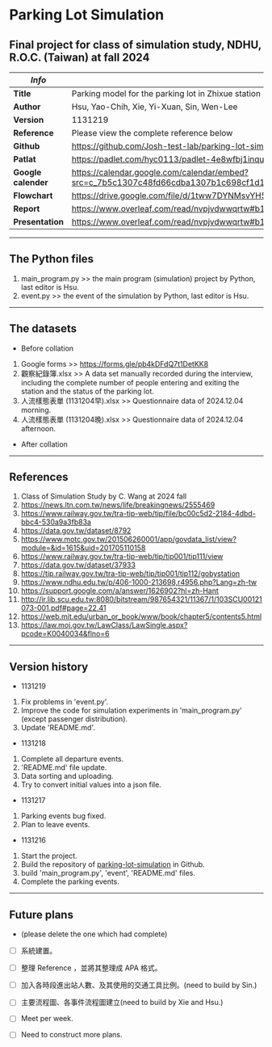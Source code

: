 # Parking Lot Simulation

## Final project for class of simulation study, NDHU, R.O.C. (Taiwan) at fall 2024

| *Info*                  | *contents*                                                                                                                                  |
| ------------------------- | --------------------------------------------------------------------------------------------------------------------------------------------- |
| **Title**           | Parking model for the parking lot in Zhixue station                                                                                           |
| **Author**          | Hsu, Yao-Chih, Xie, Yi-Xuan, Sin, Wen-Lee                                                                                                     |
| **Version**         | 1131219                                                                                                                                       |
| **Reference**       | Please view the complete reference below                                                                                                      |
| **Github**          | https://github.com/Josh-test-lab/parking-lot-simulation/                                                                                      |
| **Patlat**          | https://padlet.com/hyc0113/padlet-4e8wfbj1inqu66jo                                                                                            |
| **Google calender** | https://calendar.google.com/calendar/embed?src=c_7b5c1307c48fd66cdba1307b1c698cf1d1f71d90f64bf6466efbace8e6649e35%40group.calendar.google.com |
| **Flowchart**       | https://drive.google.com/file/d/1tww7DYNMsvYH5C0S-FqWZNH1lViOU0wo/view?usp=drive_link                                                         |
| **Report**          | https://www.overleaf.com/read/nvpjvdwwqrtw#b10bf7                                                                                             |
| **Presentation**    | https://www.overleaf.com/read/nvpjvdwwqrtw#b10bf7                                                                                             |

---

## The Python files

1. main_program.py >> the main program (simulation) project by Python, last editor is Hsu.
2. event.py        >> the event of the simulation by Python, last editor is Hsu.

---

## The datasets

- Before collation

1. Google forms                 >> https://forms.gle/pb4kDFdQ7t1DetKK8
2. 觀察紀錄簿.xlsx               >> A data set manually recorded during the interview, including the complete number of people entering and exiting the station and the status of the parking lot.
3. 人流樣態表單 (1131204早).xlsx >> Questionnaire data of 2024.12.04 morning.
4. 人流樣態表單 (1131204晚).xlsx >> Questionnaire data of 2024.12.04 afternoon.

- After collation

---

## References

1. Class of Simulation Study by C. Wang at 2024 fall
2. https://news.ltn.com.tw/news/life/breakingnews/2555469
3. https://www.railway.gov.tw/tra-tip-web/tip/file/bc00c5d2-2184-4dbd-bbc4-530a9a3fb83a
4. https://data.gov.tw/dataset/8792
5. https://www.motc.gov.tw/201506260001/app/govdata_list/view?module=&id=1615&uid=201705110158
6. https://www.railway.gov.tw/tra-tip-web/tip/tip001/tip111/view
7. https://data.gov.tw/dataset/37933
8. https://tip.railway.gov.tw/tra-tip-web/tip/tip001/tip112/gobystation
9. https://www.ndhu.edu.tw/p/406-1000-213698,r4956.php?Lang=zh-tw
10. https://support.google.com/a/answer/1626902?hl=zh-Hant
11. http://ir.lib.scu.edu.tw:8080/bitstream/987654321/11367/1/103SCU00121073-001.pdf#page=22.41
12. https://web.mit.edu/urban_or_book/www/book/chapter5/contents5.html
13. https://law.moj.gov.tw/LawClass/LawSingle.aspx?pcode=K0040034&flno=6

---

## Version history

- 1131219

1. Fix problems in 'event.py'.
2. Improve the code for simulation experiments in 'main_program.py' (except passenger distribution).
3. Update 'README.md'.

- 1131218

1. Complete all departure events.
2. 'README.md' file update.
3. Data sorting and uploading.
4. Try to convert initial values into a json file.

- 1131217

1. Parking events bug fixed.
2. Plan to leave events.

- 1131216

1. Start the project.
2. Build the repository of [parking-lot-simulation](https://github.com/Josh-test-lab/parking-lot-simulation) in Github.
3. build 'main_program.py', 'event', 'README.md' files.
4. Complete the parking events.

---

## Future plans

- (please delete the one which had complete)
- [ ] 系統建置。

* [ ] 整理 Reference ，並將其整理成 APA 格式。
* [ ] 加入各時段進出站人數、及其使用的交通工具比例。(need to build by Sin.)

* [ ] 主要流程圖、各事件流程圖建立(need to build by Xie and Hsu.)
* [ ] Meet per week.

* [ ] Need to construct more plans.
